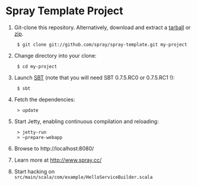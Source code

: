 # Spray Template Project 

1. Git-clone this repository. Alternatively, download and extract a [tarball](http://github.com/spray/spray-template/tarball/master) or [zip](http://github.com/sirthias/spray-template/zipball/master).

        $ git clone git://github.com/spray/spray-template.git my-project

2. Change directory into your clone:

        $ cd my-project

3. Launch [SBT](http://code.google.com/p/simple-build-tool) (note that you will need SBT 0.7.5.RC0 or 0.7.5.RC1 !):

        $ sbt

4. Fetch the dependencies:

        > update

5. Start Jetty, enabling continuous compilation and reloading:

        > jetty-run
        > ~prepare-webapp

6. Browse to http://localhost:8080/

7. Learn more at http://www.spray.cc/

8. Start hacking on `src/main/scala/com/example/HelloServiceBuilder.scala`

